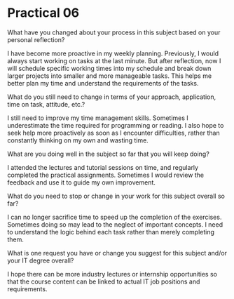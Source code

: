 # Practical 06
What have you changed about your process in this subject based on your personal reflection?

I have become more proactive in my weekly planning. Previously, I would always start working on tasks at the last minute. But after reflection, now I will schedule specific working times into my schedule and break down larger projects into smaller and more manageable tasks. This helps me better plan my time and understand the requirements of the tasks.

What do you still need to change in terms of your approach, application, time on task, attitude, etc.?

I still need to improve my time management skills. Sometimes I underestimate the time required for programming or reading. I also hope to seek help more proactively as soon as I encounter difficulties, rather than constantly thinking on my own and wasting time.

What are you doing well in the subject so far that you will keep doing?

I attended the lectures and tutorial sessions on time, and regularly completed the practical assignments. Sometimes I would review the feedback and use it to guide my own improvement.

What do you need to stop or change in your work for this subject overall so far?

I can no longer sacrifice time to speed up the completion of the exercises. Sometimes doing so may lead to the neglect of important concepts. I need to understand the logic behind each task rather than merely completing them.

What is one request you have or change you suggest for this subject and/or your IT degree overall?

I hope there can be more industry lectures or internship opportunities so that the course content can be linked to actual IT job positions and requirements.
